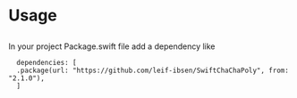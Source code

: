 # Usage

## 

In your project Package.swift file add a dependency like<br/>

      dependencies: [
      .package(url: "https://github.com/leif-ibsen/SwiftChaChaPoly", from: "2.1.0"),
      ]

